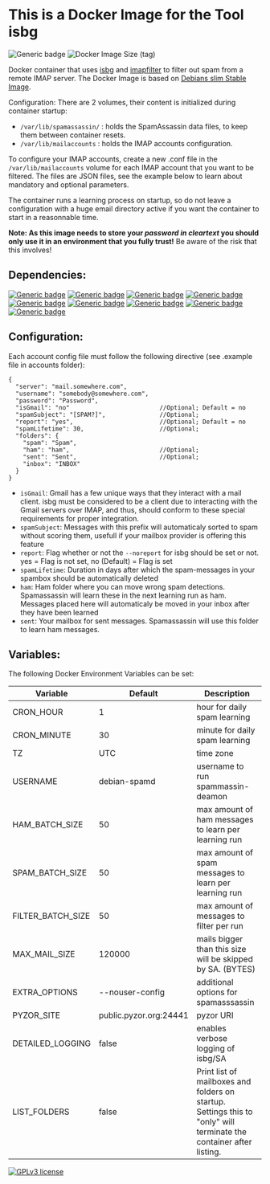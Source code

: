 # This is a Docker Image for the Tool isbg

![Generic badge](https://img.shields.io/badge/user4711%2Fisbg-v0.7-yellow?style=for-the-badge)
![Docker Image Size (tag)](https://img.shields.io/docker/image-size/user4711/isbg/latest?style=for-the-badge)


Docker container that uses [isbg](https://gitlab.com/isbg/isbg) and [imapfilter](https://github.com/lefcha/imapfilter) to filter out spam from a remote IMAP server.
The Docker Image is based on [Debians slim Stable Image](https://hub.docker.com/_/debian).

Configuration: There are 2 volumes, their content is initialized during container startup:

- `/var/lib/spamassassin/` : holds the SpamAssassin data files, to keep them between container resets.
- `/var/lib/mailaccounts` : holds the IMAP accounts configuration.

To configure your IMAP accounts, create a new .conf file in the `/var/lib/mailaccounts` volume for each IMAP account that you want to be filtered. The files are JSON files, see the example below to learn about mandatory and optional parameters.

The container runs a learning process on startup, so do not leave a configuration with a huge email directory active if you want the container to start in a reasonnable time.

**Note: As this image needs to store your _password in cleartext_ you should only use it in an environment that you fully trust!** Be aware of the risk that this involves!

## Dependencies:

[![Generic badge](https://img.shields.io/badge/debian-bullseye--slim-brightgreen.svg?style=for-the-badge)](https://hub.docker.com/_/debian)
[![Generic badge](https://img.shields.io/badge/isbg-2.3.1-brightgreen.svg?style=for-the-badge)](https://gitlab.com/isbg/isbg)
[![Generic badge](https://img.shields.io/badge/imapfilter-1:2.7.5--1-brightgreen.svg?style=for-the-badge)](https://github.com/lefcha/imapfilter)
[![Generic badge](https://img.shields.io/badge/docopt-0.6.2-brightgreen.svg?style=for-the-badge)](https://github.com/docopt/docopt)
[![Generic badge](https://img.shields.io/badge/spamassassin-3.4.6--1-brightgreen.svg?style=for-the-badge)](https://spamassassin.apache.org/)
[![Generic badge](https://img.shields.io/badge/spamc-3.4.6--1-brightgreen.svg?style=for-the-badge)](https://spamassassin.apache.org/)
[![Generic badge](https://img.shields.io/badge/dcc-2.3.168-brightgreen.svg?style=for-the-badge)](https://www.dcc-servers.net/dcc/)
[![Generic badge](https://img.shields.io/badge/pyzor-1.0.0--6-brightgreen.svg?style=for-the-badge)](https://www.pyzor.org/en/latest/index.html)
[![Generic badge](https://img.shields.io/badge/razor-2.85--4.2+b7-brightgreen.svg?style=for-the-badge)](https://de.wikipedia.org/wiki/Vipul%E2%80%99s_Razor)


## Configuration:

Each account config file must follow the following directive (see .example file in accounts folder):

```
{
  "server": "mail.somewhere.com",
  "username": "somebody@somewhere.com",
  "password": "Password",
  "isGmail": "no"                         //Optional; Default = no
  "spamSubject": "[SPAM?]",               //Optional;
  "report": "yes",                        //Optional; Default = no
  "spamLifetime": 30,                     //Optional;
  "folders": {
    "spam": "Spam",
    "ham": "ham",                         //Optional;
    "sent": "Sent",                       //Optional;
    "inbox": "INBOX"
  }
}
```
- `isGmail`: Gmail has a few unique ways that they interact with a mail client. isbg
  must be considered to be a client due to interacting with the Gmail servers
  over IMAP, and thus, should conform to these special requirements for proper
  integration.
- `spamSubject`: Messages with this prefix will automaticaly sorted to spam without scoring them, usefull if your mailbox provider is offering this feature
- `report`: Flag whether or not the `--noreport` for isbg should be set or not. yes = Flag is not set, no (Default) = Flag is set
- `spamLifetime`: Duration in days after which the spam-messages in your spambox should be automatically deleted
- `ham`: Ham folder where you can move wrong spam detections. Spamassassin will learn these in the next learning run as ham. Messages placed here will automaticaly be moved in your inbox after they have been learned
- `sent`: Your mailbox for sent messages. Spamassassin will use this folder to learn ham messages.

## Variables:

The following Docker Environment Variables can be set:


| Variable          | Default                | Description                                                                                                         |
|-------------------|------------------------|---------------------------------------------------------------------------------------------------------------------|
| CRON_HOUR         | 1                      | hour for daily spam learning                                                                                        |
| CRON_MINUTE       | 30                     | minute for daily spam learning                                                                                      |
| TZ                | UTC                    | time zone                                                                                                           |
| USERNAME          | debian-spamd           | username to run spammassin-deamon                                                                                   |
 | HAM_BATCH_SIZE    | 50                     | max amount of ham messages to learn per learning run                                                                |
 | SPAM_BATCH_SIZE   | 50                     | max amount of spam messages to learn per learning run                                                               |
 | FILTER_BATCH_SIZE | 50                     | max amount of messages to filter per run                                                                            |
 | MAX_MAIL_SIZE     | 120000                 | mails bigger than this size will be skipped by SA. (BYTES)                                                          |
| EXTRA_OPTIONS     | --nouser-config        | additional options for spamasssassin                                                                                |
| PYZOR_SITE        | public.pyzor.org:24441 | pyzor URI                                                                                                           |
| DETAILED_LOGGING  | false                  | enables verbose logging of isbg/SA                                                                                  |
| LIST_FOLDERS      | false                  | Print list of mailboxes and folders on startup. Settings this to "only" will terminate the container after listing. |

[![GPLv3 license](https://img.shields.io/badge/License-GPLv3-blue.svg?style=for-the-badge)](http://perso.crans.org/besson/LICENSE.html)
